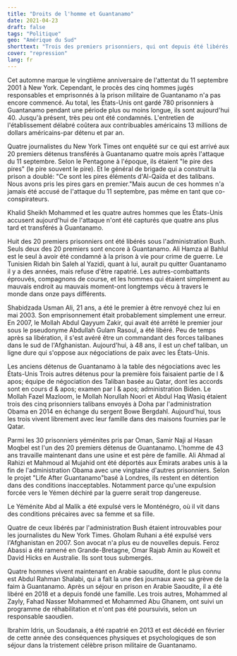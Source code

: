 ```yaml
---
title: "Droits de l'homme et Guantanamo"
date: 2021-04-23
draft: false
tags: "Politique"
geo: "Amérique du Sud"
shorttext: "Trois des premiers prisonniers, qui ont depuis été libérés, ont représenté les talibans à la table des négociations avec les États-Unis au Qatar."
cover: "repression"
lang: fr
---
```


Cet automne marque le vingtième anniversaire de l'attentat du 11 septembre 2001 à New York.  Cependant, le procès des cinq hommes jugés responsables et emprisonnés à la prison militaire de Guantanamo n'a pas encore commencé. Au total, les États-Unis ont gardé 780 prisonniers à Guantanamo pendant une période plus ou moins longue, ils sont aujourd'hui 40. Jusqu'à présent, très peu ont été condamnés. L'entretien de l'établissement délabré coûtera aux contribuables américains 13 millions de dollars américains-par détenu et par an.

Quatre journalistes du New York Times ont enquêté sur ce qui est arrivé aux 20 premiers détenus transférés à Guantanamo quatre mois après l'attaque du 11 septembre. Selon le Pentagone à l'époque, ils étaient "le pire des pires" (le pire souvent le pire). Et le général de brigade qui a construit la prison a doublé: "Ce sont les pires éléments d'Al-Qaïda et des talibans. Nous avons pris les pires gars en premier."Mais aucun de ces hommes n'a jamais été accusé de l'attaque du 11 septembre, pas même en tant que co-conspirateurs.

Khalid Sheikh Mohammed et les quatre autres hommes que les États-Unis accusent aujourd'hui de l'attaque n'ont été capturés que quatre ans plus tard et transférés à Guantanamo.

Huit des 20 premiers prisonniers ont été libérés sous l'administration Bush. Seuls deux des 20 premiers sont encore à Guantanamo. Ali Hamza al Bahlul est le seul à avoir été condamné à la prison à vie pour crime de guerre. Le Tunisien Ridah bin Saleh al Yazidi, quant à lui, aurait pu quitter Guantanamo il y a des années, mais refuse d'être rapatrié. Les autres-combattants éprouvés, compagnons de course, et les hommes qui étaient simplement au mauvais endroit au mauvais moment-ont longtemps vécu à travers le monde dans onze pays différents.

Shabidzada Usman Ali, 21 ans, a été le premier à être renvoyé chez lui en mai 2003. Son emprisonnement était probablement simplement une erreur. En 2007, le Mollah Abdul Qayyum Zakir, qui avait été arrêté le premier jour sous le pseudonyme Abdullah Gulam Rasoul, a été libéré. Peu de temps après sa libération, il s'est avéré être un commandant des forces talibanes dans le sud de l'Afghanistan. Aujourd'hui, à 48 ans, il est un chef taliban, un ligne dure qui s'oppose aux négociations de paix avec les États-Unis.

Les anciens détenus de Guantanamo à la table des négociations avec les États-Unis
Trois autres détenus pour la première fois faisaient partie de l & apos; équipe de négociation des Taliban basée au Qatar, dont les accords sont en cours d & apos; examen par l & apos; administration Biden. Le Mollah Fazel Mazloom, le Mollah Norullah Noori et Abdul Haq Wasiq étaient trois des cinq prisonniers talibans envoyés à Doha par l'administration Obama en 2014 en échange du sergent Bowe Bergdahl. Aujourd'hui, tous les trois vivent librement avec leur famille dans des maisons fournies par le Qatar.

Parmi les 30 prisonniers yéménites pris par Oman, Samir Naji al Hasan Moqbel est l'un des 20 premiers détenus de Guantanamo. L'homme de 43 ans travaille maintenant dans une usine et est père de famille. Ali Ahmad al Rahizi et Mahmoud al Mujahid ont été déportés aux Émirats arabes unis à la fin de l'administration Obama avec une vingtaine d'autres prisonniers. Selon le projet "Life After Guantanamo"basé à Londres, ils restent en détention dans des conditions inacceptables. Notamment parce qu'une expulsion forcée vers le Yémen déchiré par la guerre serait trop dangereuse.

Le Yéménite Abd al Malik a été expulsé vers le Monténégro, où il vit dans des conditions précaires avec sa femme et sa fille.

Quatre de ceux libérés par l'administration Bush étaient introuvables pour les journalistes du New York Times. Gholam Ruhani a été expulsé vers l'Afghanistan en 2007. Son avocat n'a plus eu de nouvelles depuis. Feroz Abassi a été ramené en Grande-Bretagne, Omar Rajab Amin au Koweït et David Hicks en Australie. Ils sont tous submergés.

Quatre hommes vivent maintenant en Arabie saoudite, dont le plus connu est Abdul Rahman Shalabi, qui a fait la une des journaux avec sa grève de la faim à Guantanamo. Après un séjour en prison en Arabie Saoudite, il a été libéré en 2018 et a depuis fondé une famille. Les trois autres, Mohammed al Zayly, Fahad Nasser Mohammed et Mohammed Abu Ghanem, ont suivi un programme de réhabilitation et n'ont pas été poursuivis, selon un responsable saoudien.

Ibrahim Idris, un Soudanais, a été rapatrié en 2013 et est décédé en février de cette année des conséquences physiques et psychologiques de son séjour dans la tristement célèbre prison militaire de Guantanamo.
